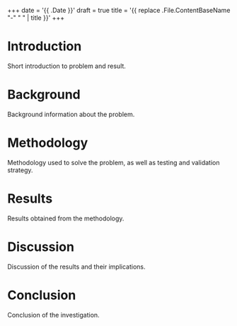 +++
date = '{{ .Date }}'
draft = true
title = '{{ replace .File.ContentBaseName "-" " " | title }}'
+++

# Introduction
Short introduction to problem and result.

# Background
Background information about the problem.

# Methodology
Methodology used to solve the problem, as well as testing and validation strategy.

# Results
Results obtained from the methodology.

# Discussion
Discussion of the results and their implications.

# Conclusion
Conclusion of the investigation.
